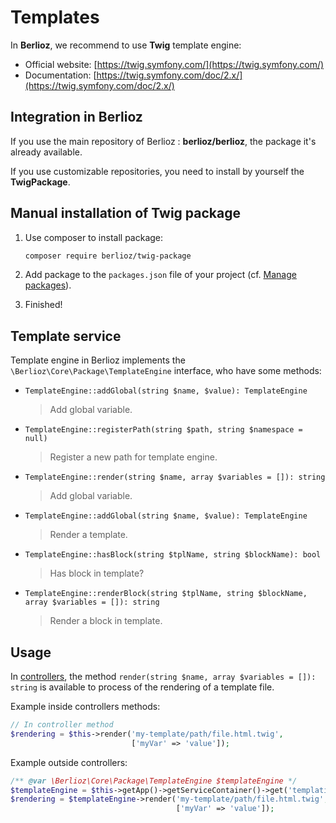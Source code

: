 <meta name="docparser-index" content="Basics usage; Templates" />
<meta name="docparser-index-order" content="6" />

# Templates

In **Berlioz**, we recommend to use **Twig** template engine:

- Official website: [https://twig.symfony.com/](https://twig.symfony.com/)
- Documentation: [https://twig.symfony.com/doc/2.x/](https://twig.symfony.com/doc/2.x/)

## Integration in Berlioz

If you use the main repository of Berlioz : **berlioz/berlioz**, the package it's already available.

If you use customizable repositories, you need to install by yourself the **TwigPackage**.

## Manual installation of Twig package

1. Use composer to install package:

    ```bash
    composer require berlioz/twig-package
    ```
2. Add package to the `packages.json` file of your project (cf. [Manage packages](./packages.md)).
3. Finished!

## Template service

Template engine in Berlioz implements the `\Berlioz\Core\Package\TemplateEngine` interface, who have some methods:

- `TemplateEngine::addGlobal(string $name, $value): TemplateEngine`

  > Add global variable.

- `TemplateEngine::registerPath(string $path, string $namespace = null)`

  > Register a new path for template engine.

- `TemplateEngine::render(string $name, array $variables = []): string`

  > Add global variable.

- `TemplateEngine::addGlobal(string $name, $value): TemplateEngine`

  > Render a template.

- `TemplateEngine::hasBlock(string $tplName, string $blockName): bool`

  > Has block in template?

- `TemplateEngine::renderBlock(string $tplName, string $blockName, array $variables = []): string`

  > Render a block in template.

## Usage

In [controllers](./controllers.md), the method `render(string $name, array $variables = []): string` is available to process of the rendering of a template file.

Example inside controllers methods:

```php
// In controller method
$rendering = $this->render('my-template/path/file.html.twig',
                           ['myVar' => 'value']);
```

Example outside controllers:

```php
/** @var \Berlioz\Core\Package\TemplateEngine $templateEngine */
$templateEngine = $this->getApp()->getServiceContainer()->get('templating');
$rendering = $templateEngine->render('my-template/path/file.html.twig',
                                     ['myVar' => 'value']);
```
